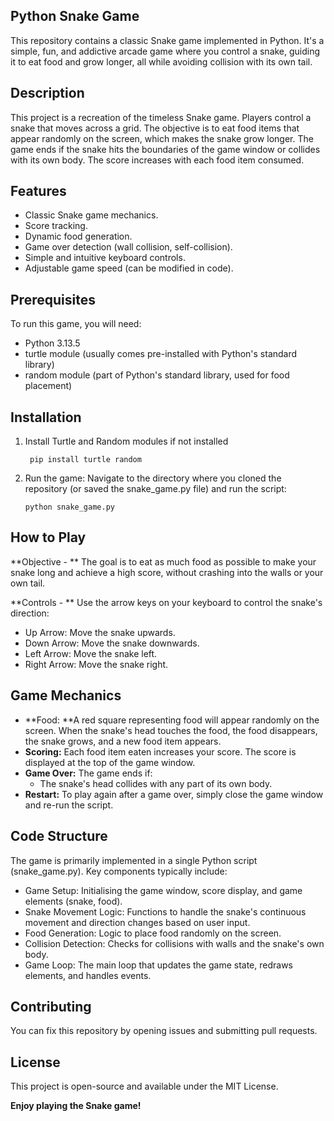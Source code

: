 Python Snake Game
--------------------
This repository contains a classic Snake game implemented in Python. It's a simple, fun, and addictive arcade game where you control a snake, guiding it to eat food and grow longer, all while avoiding collision with its own tail.

Description
---------------------
This project is a recreation of the timeless Snake game. Players control a snake that moves across a grid. The objective is to eat food items that appear randomly on the screen, which makes the snake grow longer. The game ends if the snake hits the boundaries of the game window or collides with its own body. The score increases with each food item consumed.

Features
----------------------
  - Classic Snake game mechanics.
  - Score tracking.
  - Dynamic food generation.
  - Game over detection (wall collision, self-collision).
  - Simple and intuitive keyboard controls.
  - Adjustable game speed (can be modified in code).

Prerequisites
---------------------------
To run this game, you will need:

  - Python 3.13.5
  - turtle module (usually comes pre-installed with Python's standard library)
  - random module (part of Python's standard library, used for food placement)


Installation
------------------------------
1. Install Turtle and Random modules if not installed

        pip install turtle random

2. Run the game: Navigate to the directory where you cloned the repository (or saved the snake_game.py file) and run the script:

       python snake_game.py

How to Play
----------------------------

**Objective - ** The goal is to eat as much food as possible to make your snake long and achieve a high score, without crashing into the walls or your own tail.

**Controls - ** Use the arrow keys on your keyboard to control the snake's direction:

  - Up Arrow: Move the snake upwards.
  - Down Arrow: Move the snake downwards.
  - Left Arrow: Move the snake left.
  - Right Arrow: Move the snake right.

Game Mechanics
-----------------------------
  - **Food: **A red square representing food will appear randomly on the screen. When the snake's head touches the food, the food disappears, the snake grows, and a new food item appears.
  - **Scoring:** Each food item eaten increases your score. The score is displayed at the top of the game window.
  - **Game Over:** The game ends if:
      - The snake's head collides with any part of its own body.
  - **Restart:** To play again after a game over, simply close the game window and re-run the script.

Code Structure
---------------------------------
The game is primarily implemented in a single Python script (snake_game.py). Key components typically include:
  - Game Setup: Initialising the game window, score display, and game elements (snake, food).
  - Snake Movement Logic: Functions to handle the snake's continuous movement and direction changes based on user input.
  - Food Generation: Logic to place food randomly on the screen.
  - Collision Detection: Checks for collisions with walls and the snake's own body.
  - Game Loop: The main loop that updates the game state, redraws elements, and handles events.

Contributing
---------------
You can fix this repository by opening issues and submitting pull requests.

License
---------------
This project is open-source and available under the MIT License.

**Enjoy playing the Snake game!**
